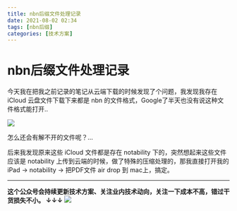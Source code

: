 ```yaml
---
title: nbn后缀文件处理记录
date: 2021-08-02 02:34
tags: [nbn后缀]
categories: [技术方案]
---
```


# nbn后缀文件处理记录

今天我在把我之前记录的笔记从云端下载的时候发现了个问题，我发现我存在 iCloud 云盘文件下载下来都是 nbn 的文件格式，Google了半天也没有说这种文件格式能打开..

![](https://tva1.sinaimg.cn/large/008i3skNgy1gt1uronjfuj315c0by40x.jpg)

怎么还会有解不开的文件呢？...

后来我发现原来这些 iCloud 文件都是存在 notability 下的，突然想起来这些文件应该是 notability 上传到云端的时候，做了特殊的压缩处理的，那我直接打开我的 iPad -> notability -> 把PDF文件 air drop 到 mac上，搞定。


------
**这个公众号会持续更新技术方案、关注业内技术动向，关注一下成本不高，错过干货损失不小。
↓↓↓**
![](https://tva1.sinaimg.cn/large/e6c9d24egy1gzzmv1p67mj21bi0hcwgh.jpg)
